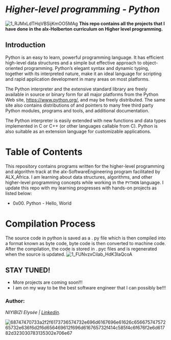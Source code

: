 # _Higher-level programming - Python_
![1_RJMxLdTHqVBSijKmOO5MAg](https://github.com/elyse502/alx-higher_level_programming/assets/125453474/972deb61-243a-47e5-b8ad-6271df7d3fd1)
**This repo contains all the projects that I have done in the alx-Holberton curriculum on Higher level programming.**
## Introduction
Python is an easy to learn, powerful programming language. It has efficient high-level data structures and a simple but effective approach to object-oriented programming. Python’s elegant syntax and dynamic typing, together with its interpreted nature, make it an ideal language for scripting and rapid application development in many areas on most platforms.

The Python interpreter and the extensive standard library are freely available in source or binary form for all major platforms from the Python Web site, https://www.python.org/, and may be freely distributed. The same site also contains distributions of and pointers to many free third party Python modules, programs and tools, and additional documentation.

The Python interpreter is easily extended with new functions and data types implemented in C or C++ (or other languages callable from C). Python is also suitable as an extension language for customizable applications.
# Table of Contents
This repository contains programs written for the higher-level programming and algorithm track at the alx-SoftwareEngineering program facilitated by ALX_Africa. I am learning about data structures, algorithms, and other higher-level programming concepts while working in the `PYTHON` language. I update this repo with my learning progresses with hands-on projects as listed below:
* 0x00. Python - Hello, World
# Compilation Process
The source code in python is saved as a . py file which is then compiled into a format known as byte code, byte code is then converted to machine code. After the compilation, the code is stored in . pyc files and is regenerated when the source is updated.
![1_FUNvzxCilab_HdK3IaQcoA](https://github.com/elyse502/alx-higher_level_programming/assets/125453474/169a4eb8-93d9-4f56-9aff-21535794ebed)

## STAY TUNED!
* More projects are coming soon!!!
* I am on my way to be the best software engineer that I can possibly be!!!

### Author:
*NIYIBIZI Elysée | [Linkedin](https://www.linkedin.com/in/niyibizi-elys%C3%A9e/).*

![68747470733a2f2f6173736574732e696d6167696e61626c65667574757265732e636f6d2f6d656469612f696d616765732f414c585f4c6f676f2e6d61782d323030783135302e706e67](https://github.com/elyse502/alx-low_level_programming/assets/125453474/2d08e450-0f63-4979-89cc-1c377d48c32a)
